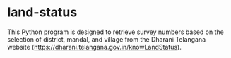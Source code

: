 # land-status
This Python program is designed to retrieve survey numbers based on the selection of district, mandal, and village from the Dharani Telangana website (https://dharani.telangana.gov.in/knowLandStatus).
